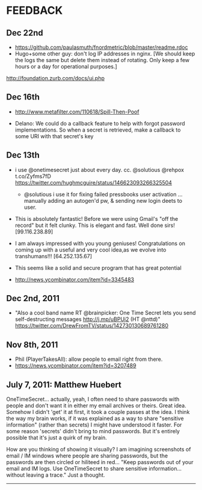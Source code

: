 # FEEDBACK #

## Dec 22nd ##

* https://github.com/paulasmuth/fnordmetric/blob/master/readme.rdoc
* Hugo+some other guy: don't log IP addresses in nginx. [We should keep the logs the same but delete them instead of rotating. Only keep a few hours or a day for operational purposes.]

http://foundation.zurb.com/docs/ui.php

## Dec 16th ##

* http://www.metafilter.com/110618/Spill-Then-Poof

* Delano: We could do a callback feature to help with forgot password implementations. So when a secret is retrieved, make a callback to some URI with that secret's key

## Dec 13th

* i use @onetimesecret just about every day. cc. @solutious @rehpox t.co/Zyfms7fD
https://twitter.com/hughmcguire/status/146623093266325504
  * @solutious i use it for fixing failed pressbooks user activation ... manually adding an autogen'd pw, & sending new login deets to user.
* This is absolutely fantastic! Before we were using Gmail's "off the record" but it felt clunky. This is elegant and fast. Well done sirs! [99.116.238.89]
* I am always impressed with you young geniuses! Congratulations on coming up with a useful and very cool idea,as we evolve into transhumans!!! [64.252.135.67] 
* This seems like a solid and secure program that has great potential

* http://news.ycombinator.com/item?id=3345483

## Dec 2nd, 2011

* "Also a cool band name RT @brainpicker: One Time Secret lets you send self-destructing messages http://j.mp/uBPUj2 (HT @nttd)" https://twitter.com/DrewFromTV/status/142730130689761280


## Nov 8th, 2011

* Phil (PlayerTakesAll): allow people to email right from there.
* https://news.ycombinator.com/item?id=3207489


## July 7, 2011: Matthew Huebert ##

OneTimeSecret... actually, yeah, I often need to share passwords with people and don't want it in either my email archives or theirs. Great idea. Somehow I didn't 'get' it at first, it took a couple passes at the idea. I think the way my brain works, if it was explained as a way to share "sensitive information" (rather than secrets) I might have understood it faster. For some reason 'secrets' didn't bring to mind passwords. But it's entirely possible that it's just a quirk of my brain.

How are you thinking of showing it visually? I am imagining screenshots of email / IM windows where people are sharing passwords, but the passwords are then circled or hiliteed in red... "Keep passwords out of your email and IM logs. Use OneTimeSecret to share sensitive information... without leaving a trace." Just a thought.


-----

